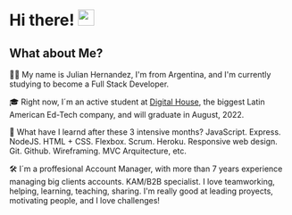 # Hi there! <img src="https://media.giphy.com/media/hvRJCLFzcasrR4ia7z/giphy.gif" width="29px">

## What about Me?

🙋‍♂️ My name is Julian Hernandez, I'm from Argentina, and I'm currently studying to become a Full Stack Developer.

🎓 Right now, I´m an active student at [Digital House](https://www.digitalhouse.com/), the biggest Latin American Ed-Tech company, and will graduate in August, 2022.

📖 What have I learnd after these 3 intensive months? JavaScript. Express. NodeJS. HTML + CSS. Flexbox. Scrum. Heroku. Responsive web design. Git. Github. Wireframing. MVC  Arquitecture, etc.

🛠️ I´m a proffesional Account Manager, with more than 7 years experience managing big clients accounts. KAM/B2B specialist. I love teamworking, helping, learning, teaching, sharing. I'm really good at leading proyects, motivating people, and I love challenges!


<!--
**JulianHernandezGit/JulianHernandezGit** is a ✨ _special_ ✨ repository because its `README.md` (this file) appears on your GitHub profile.

Here are some ideas to get you started:

- 🔭 I’m currently working on ...
- 🌱 I’m currently learning ...
- 👯 I’m looking to collaborate on ...
- 🤔 I’m looking for help with ...
- 💬 Ask me about ...
- 📫 How to reach me: ...
- 😄 Pronouns: ...
- ⚡ Fun fact: ...
-->
